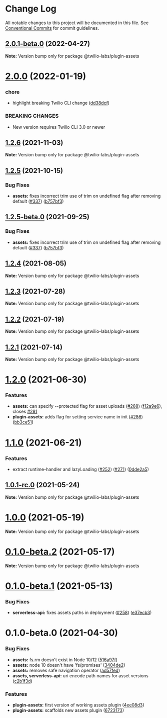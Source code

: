 # Change Log

All notable changes to this project will be documented in this file.
See [Conventional Commits](https://conventionalcommits.org) for commit guidelines.

## [2.0.1-beta.0](https://github.com/twilio-labs/serverless-toolkit/compare/@twilio-labs/plugin-assets@2.0.0...@twilio-labs/plugin-assets@2.0.1-beta.0) (2022-04-27)

**Note:** Version bump only for package @twilio-labs/plugin-assets





# [2.0.0](https://github.com/twilio-labs/serverless-toolkit/compare/@twilio-labs/plugin-assets@1.2.6...@twilio-labs/plugin-assets@2.0.0) (2022-01-19)


### chore

* highlight breaking Twilio CLI change ([dd38dcf](https://github.com/twilio-labs/serverless-toolkit/commit/dd38dcf10812e6ace39e37559437abaa5987ae09))


### BREAKING CHANGES

* New version requires Twilio CLI 3.0 or newer





## [1.2.6](https://github.com/twilio-labs/serverless-toolkit/compare/@twilio-labs/plugin-assets@1.2.5...@twilio-labs/plugin-assets@1.2.6) (2021-11-03)

**Note:** Version bump only for package @twilio-labs/plugin-assets





## [1.2.5](https://github.com/twilio-labs/serverless-toolkit/compare/@twilio-labs/plugin-assets@1.2.4...@twilio-labs/plugin-assets@1.2.5) (2021-10-15)


### Bug Fixes

* **assets:** fixes incorrect trim use of trim on undefined flag after removing default ([#337](https://github.com/twilio-labs/serverless-toolkit/issues/337)) ([b757bf3](https://github.com/twilio-labs/serverless-toolkit/commit/b757bf3aee1b30aad256d04b76f6051a5d10417c))





## [1.2.5-beta.0](https://github.com/twilio-labs/serverless-toolkit/compare/@twilio-labs/plugin-assets@1.2.4...@twilio-labs/plugin-assets@1.2.5-beta.0) (2021-09-25)


### Bug Fixes

* **assets:** fixes incorrect trim use of trim on undefined flag after removing default ([#337](https://github.com/twilio-labs/serverless-toolkit/issues/337)) ([b757bf3](https://github.com/twilio-labs/serverless-toolkit/commit/b757bf3aee1b30aad256d04b76f6051a5d10417c))





## [1.2.4](https://github.com/twilio-labs/serverless-toolkit/compare/@twilio-labs/plugin-assets@1.2.3...@twilio-labs/plugin-assets@1.2.4) (2021-08-05)

**Note:** Version bump only for package @twilio-labs/plugin-assets





## [1.2.3](https://github.com/twilio-labs/serverless-toolkit/compare/@twilio-labs/plugin-assets@1.2.2...@twilio-labs/plugin-assets@1.2.3) (2021-07-28)

**Note:** Version bump only for package @twilio-labs/plugin-assets





## [1.2.2](https://github.com/twilio-labs/serverless-toolkit/compare/@twilio-labs/plugin-assets@1.2.1...@twilio-labs/plugin-assets@1.2.2) (2021-07-19)

**Note:** Version bump only for package @twilio-labs/plugin-assets





## [1.2.1](https://github.com/twilio-labs/serverless-toolkit/compare/@twilio-labs/plugin-assets@1.2.0...@twilio-labs/plugin-assets@1.2.1) (2021-07-14)

**Note:** Version bump only for package @twilio-labs/plugin-assets





# [1.2.0](https://github.com/twilio-labs/serverless-toolkit/compare/@twilio-labs/plugin-assets@1.1.0...@twilio-labs/plugin-assets@1.2.0) (2021-06-30)


### Features

* **assets:** can specify --protected flag for asset uploads ([#288](https://github.com/twilio-labs/serverless-toolkit/issues/288)) ([f12a9e6](https://github.com/twilio-labs/serverless-toolkit/commit/f12a9e652d1dd39bdbf378b66427091986d9bcc3)), closes [#281](https://github.com/twilio-labs/serverless-toolkit/issues/281)
* **plugin-assets:** adds flag for setting service name in init ([#286](https://github.com/twilio-labs/serverless-toolkit/issues/286)) ([bb3ce51](https://github.com/twilio-labs/serverless-toolkit/commit/bb3ce51affac8be4a609ea59adbd55e8cb8c8f99))





# [1.1.0](https://github.com/twilio-labs/serverless-toolkit/compare/@twilio-labs/plugin-assets@1.0.0...@twilio-labs/plugin-assets@1.1.0) (2021-06-21)


### Features

* extract runtime-handler and lazyLoading ([#252](https://github.com/twilio-labs/serverless-toolkit/issues/252)) ([#271](https://github.com/twilio-labs/serverless-toolkit/issues/271)) ([0dde2a5](https://github.com/twilio-labs/serverless-toolkit/commit/0dde2a5a74035700e4ef6cf4b1c1189c78e2ff59))





## [1.0.1-rc.0](https://github.com/twilio-labs/serverless-toolkit/compare/@twilio-labs/plugin-assets@1.0.0...@twilio-labs/plugin-assets@1.0.1-rc.0) (2021-05-24)

**Note:** Version bump only for package @twilio-labs/plugin-assets





# [1.0.0](https://github.com/twilio-labs/serverless-toolkit/compare/@twilio-labs/plugin-assets@0.1.0-beta.2...@twilio-labs/plugin-assets@1.0.0) (2021-05-19)

**Note:** Version bump only for package @twilio-labs/plugin-assets





# [0.1.0-beta.2](https://github.com/twilio-labs/serverless-toolkit/compare/@twilio-labs/plugin-assets@0.1.0-beta.1...@twilio-labs/plugin-assets@0.1.0-beta.2) (2021-05-17)

**Note:** Version bump only for package @twilio-labs/plugin-assets





# [0.1.0-beta.1](https://github.com/twilio-labs/serverless-toolkit/compare/@twilio-labs/plugin-assets@0.1.0-beta.0...@twilio-labs/plugin-assets@0.1.0-beta.1) (2021-05-13)


### Bug Fixes

* **serverless-api:** fixes assets paths in deployment ([#258](https://github.com/twilio-labs/serverless-toolkit/issues/258)) ([e37ecb3](https://github.com/twilio-labs/serverless-toolkit/commit/e37ecb336eaec74130d98066a63b858d71f26f62))





# 0.1.0-beta.0 (2021-04-30)


### Bug Fixes

* **assets:** fs.rm doesn't exist in Node 10/12 ([516a97f](https://github.com/twilio-labs/serverless-toolkit/commit/516a97f56c13d70183784806f5c757cdd701a2c0))
* **assets:** node 10 doesn't have 'fs/promises' ([3404de2](https://github.com/twilio-labs/serverless-toolkit/commit/3404de2196307d7909c2cf31b869834c2b01924b))
* **assets:** removes safe navigation operator ([ad57fed](https://github.com/twilio-labs/serverless-toolkit/commit/ad57fed87d66c773de5409d85c4f75aecaade53a))
* **assets, serverless-api:** uri encode path names for asset versions ([c2b1f3d](https://github.com/twilio-labs/serverless-toolkit/commit/c2b1f3d16ce6af31ef2aaa1d086b3565bbcd1c7d))


### Features

* **plugin-assets:** first version of working assets plugin ([4ee08d3](https://github.com/twilio-labs/serverless-toolkit/commit/4ee08d3ebcb82abe1cb11752d45021f2ca3e03c6))
* **plugin-assets:** scaffolds new assets plugin ([6723173](https://github.com/twilio-labs/serverless-toolkit/commit/672317341600743ce3bf653e237858635cdbc822))
